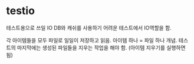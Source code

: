 # testio

테스트용으로 쓰일 IO
DB와 캐쉬를 사용하기 어려운 테스트에서 IO역할을 함.

각 아이템들을 모두 파일로 일일이 저장하고 읽음.
아이템 하나 = 파일 하나 개념.
테스트의 마지막에는 생성된 파일들을 지우는 작업을 해야 함. (아이템 지우기를 실행하면 됨)


